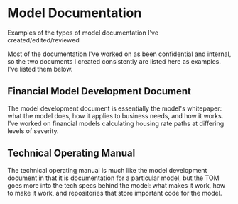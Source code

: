 # Model Documentation
Examples of the types of model documentation I've created/edited/reviewed

Most of the documentation I've worked on as been confidential and internal, so the two documents I created consistently are listed here as examples. I've listed them below.

## Financial Model Development Document
The model development document is essentially the model's whitepaper: what the model does, how it applies to business needs, and how it works. I've worked on financial models calculating housing rate paths at differing levels of severity. 

## Technical Operating Manual
The technical operating manual is much like the model development document in that it is documentation for a particular model, but the TOM goes more into the tech specs behind the model: what makes it work, how to make it work, and repositories that store important code for the model.



